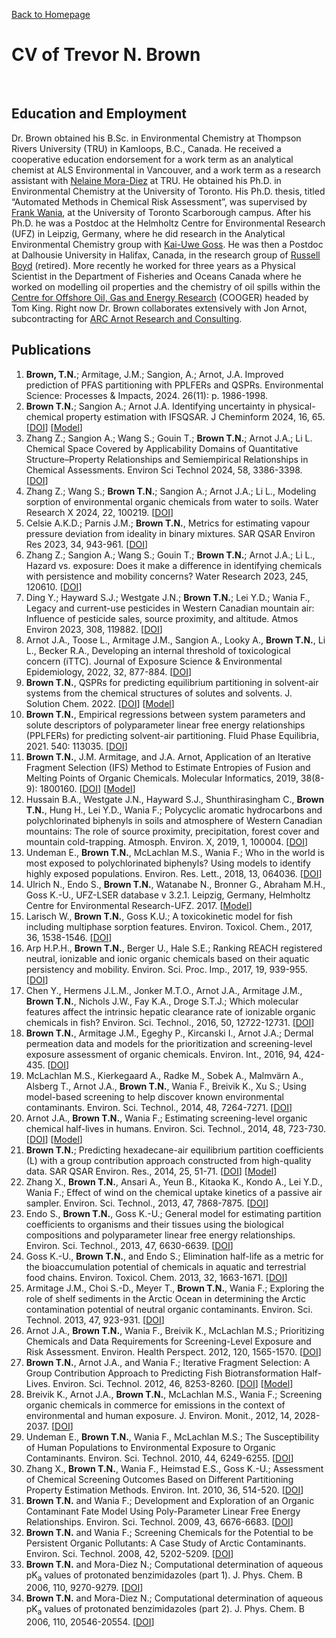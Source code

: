 [Back to Homepage](./index.md)

# CV of Trevor N. Brown
<br/>

## Education and Employment

Dr. Brown obtained his B.Sc. in Environmental Chemistry at Thompson Rivers University (TRU) in Kamloops, B.C., Canada. He received a cooperative education endorsement for a work term as an analytical chemist at ALS Environmental in Vancouver, and a work term as a research assistant with [Nelaine Mora-Diez](http://faculty.tru.ca/nmora/index.htm) at TRU. He obtained his Ph.D. in Environmental Chemistry at the University of Toronto. His Ph.D. thesis, titled “Automated Methods in Chemical Risk Assessment”, was supervised by [Frank Wania](https://www.utsc.utoronto.ca/labs/wania/), at the University of Toronto Scarborough campus. After his Ph.D. he was a Postdoc at the Helmholtz Centre for Environmental Research (UFZ) in Leipzig, Germany, where he did research in the Analytical Environmental Chemistry group with [Kai-Uwe Goss](https://www.ufz.de/index.php?en=39362). He was then a Postdoc at Dalhousie University in Halifax, Canada, in the research group of [Russell Boyd](https://www.dal.ca/faculty/science/chemistry/faculty-staff/our-faculty/emeritus-professors/russell-boyd.html) (retired). More recently he worked for three years as a Physical Scientist in the Department of Fisheries and Oceans Canada where he worked on modelling oil properties and the chemistry of oil spills within the [Centre for Offshore Oil, Gas and Energy Research](https://www.dfo-mpo.gc.ca/science/partnerships-partenariats/coe-cde/cooger-crpgee/index-eng.html) (COOGER) headed by Tom King. Right now Dr. Brown collaborates extensively with Jon Arnot, subcontracting for [ARC Arnot Research and Consulting](https://arnotresearch.com/).

## Publications

1. **Brown, T.N.**; Armitage, J.M.; Sangion, A.; Arnot, J.A. Improved prediction of PFAS partitioning with PPLFERs and QSPRs. Environmental Science: Processes & Impacts, 2024. 26(11): p. 1986-1998.
1. **Brown T.N.**; Sangion A.; Arnot J.A. Identifying uncertainty in physical-chemical property estimation with IFSQSAR. J Cheminform 2024, 16, 65. \[[DOI](https://doi.org/10.1186/s13321-024-00853-w)\] \[[Model](https://github.com/tnbrowncontam/ifsqsar/releases/tag/v1.1.0)\]
1. Zhang Z.; Sangion A.; Wang S.; Gouin T.; **Brown T.N.**; Arnot J.A.; Li L. Chemical Space Covered by Applicability Domains of Quantitative Structure–Property Relationships and Semiempirical Relationships in Chemical Assessments. Environ Sci Technol 2024, 58, 3386-3398. \[[DOI](https://doi.org/10.1021/acs.est.3c05643)\]
1. Zhang Z.; Wang S.; **Brown T.N.**; Sangion A.; Arnot J.A.; Li L., Modeling sorption of environmental organic chemicals from water to soils. Water Research X 2024, 22, 100219. \[[DOI](https://doi.org/10.1016/j.wroa.2024.100219)\]
1. Celsie A.K.D.; Parnis J.M.; **Brown T.N.**, Metrics for estimating vapour pressure deviation from ideality in binary mixtures. SAR QSAR Environ Res 2023, 34, 943-961. \[[DOI](https://doi.org/10.1080/1062936X.2023.2280634)\]
1. Zhang Z.; Sangion A.; Wang S.; Gouin T.; **Brown T.N.**; Arnot J.A.; Li L., Hazard vs. exposure: Does it make a difference in identifying chemicals with persistence and mobility concerns? Water Research 2023, 245, 120610. \[[DOI](https://doi.org/10.1016/j.watres.2023.120610)\]
1. Ding Y.; Hayward S.J.; Westgate J.N.; **Brown T.N.**; Lei Y.D.; Wania F., Legacy and current-use pesticides in Western Canadian mountain air: Influence of pesticide sales, source proximity, and altitude. Atmos Environ 2023, 308, 119882. \[[DOI](https://doi.org/10.1016/j.atmosenv.2023.119882)\]
1.	Arnot J.A., Toose L., Armitage J.M., Sangion A., Looky A., **Brown T.N.**, Li L., Becker R.A., Developing an internal threshold of toxicological concern (iTTC). Journal of Exposure Science & Environmental Epidemiology, 2022, 32, 877-884. \[[DOI](https://doi.org/10.1038/s41370-022-00494-x)\]
1.	**Brown T.N.**, QSPRs for predicting equilibrium partitioning in solvent-air systems from the chemical structures of solutes and solvents. J. Solution Chem. 2022. \[[DOI](https://doi.org/10.1007/s10953-022-01162-2)\] \[[Model](https://github.com/tnbrowncontam/ifsqsar/releases/tag/v1.0.1)\]
1.	**Brown T.N.**, Empirical regressions between system parameters and solute descriptors of polyparameter linear free energy relationships (PPLFERs) for predicting solvent-air partitioning. Fluid Phase Equilibria, 2021. 540: 113035. \[[DOI](https://doi.org/10.1016/j.fluid.2021.113035)\]
2.	**Brown T.N.**, J.M. Armitage, and J.A. Arnot, Application of an Iterative Fragment Selection (IFS) Method to Estimate Entropies of Fusion and Melting Points of Organic Chemicals. Molecular Informatics, 2019, 38(8-9): 1800160. \[[DOI](https://doi.org/10.1002/minf.201800160)\] \[[Model](https://github.com/tnbrowncontam/ifsqsar)\]
3.	Hussain B.A., Westgate J.N., Hayward S.J., Shunthirasingham C., **Brown T.N.**, Hung H., Lei Y.D., Wania F.; Polycyclic aromatic hydrocarbons and polychlorinated biphenyls in soils and atmosphere of Western Canadian mountains: The role of source proximity, precipitation, forest cover and mountain cold-trapping. Atmosph. Environ. X, 2019, 1, 100004. \[[DOI](https://doi.org/10.1016/j.aeaoa.2018.100004)\]
4.	Undeman E., **Brown T.N.**, McLachlan M.S., Wania F.; Who in the world is most exposed to polychlorinated biphenyls? Using models to identify highly exposed populations. Environ. Res. Lett., 2018, 13, 064036. \[[DOI](https://doi.org/10.1088/1748-9326/aac5fe)\]
5.	Ulrich N., Endo S., **Brown T.N.**, Watanabe N., Bronner G., Abraham M.H., Goss K.-U., UFZ-LSER database v 3.2.1. Leipzig, Germany, Helmholtz Centre for Environmental Research-UFZ. 2017. \[[Model](http://www.ufz.de/lserd)\]
6.	Larisch W., **Brown T.N.**, Goss K.U.; A toxicokinetic model for fish including multiphase sorption features. Environ. Toxicol. Chem., 2017, 36, 1538-1546. \[[DOI](https://doi.org/10.1002/etc.3677)\]
7.	Arp H.P.H., **Brown T.N.**, Berger U., Hale S.E.; Ranking REACH registered neutral, ionizable and ionic organic chemicals based on their aquatic persistency and mobility. Environ. Sci. Proc. Imp., 2017, 19, 939-955.  \[[DOI](https://doi.org/10.1039/C7EM00158D)\]
8.	Chen Y., Hermens J.L.M., Jonker M.T.O., Arnot J.A., Armitage J.M., **Brown T.N.**, Nichols J.W., Fay K.A., Droge S.T.J.; Which molecular features affect the intrinsic hepatic clearance rate of ionizable organic chemicals in fish? Environ. Sci. Technol., 2016, 50, 12722-12731. \[[DOI](https://doi.org/10.1021/acs.est.6b03504)\]
9.	**Brown T.N.**, Armitage J.M., Egeghy P., Kircanski I., Arnot J.A.; Dermal permeation data and models for the prioritization and screening-level exposure assessment of organic chemicals. Environ. Int., 2016, 94, 424-435. \[[DOI](https://doi.org/10.1016/j.envint.2016.05.025)\]
10.	McLachlan M.S., Kierkegaard A., Radke M., Sobek A., Malmvärn A., Alsberg T., Arnot J.A., **Brown T.N.**, Wania F., Breivik K., Xu S.; Using model-based screening to help discover known environmental contaminants. Environ. Sci. Technol., 2014, 48, 7264-7271. \[[DOI](https://doi.org/10.1021/es5010544)\]
11.	Arnot J.A., **Brown T.N.**, Wania F.; Estimating screening-level organic chemical half-lives in humans. Environ. Sci. Technol., 2014, 48, 723-730. \[[DOI](https://doi.org/10.1021/es4029414)\] \[[Model](https://github.com/tnbrowncontam/ifsqsar)\]
12.	**Brown T.N.**; Predicting hexadecane-air equilibrium partition coefficients (L) with a group contribution approach constructed from high-quality data. SAR QSAR Environ. Res., 2014, 25, 51-71. \[[DOI](https://doi.org/10.1080/1062936X.2013.841286)\] \[[Model](https://github.com/tnbrowncontam/ifsqsar)\]
13.	Zhang X., **Brown T.N.**, Ansari A., Yeun B., Kitaoka K., Kondo A., Lei Y.D., Wania F.; Effect of wind on the chemical uptake kinetics of a passive air sampler. Environ. Sci. Technol., 2013, 47, 7868-7875. \[[DOI](https://doi.org/10.1021/es401486f)\]
14.	Endo S., **Brown T.N.**, Goss K.-U.; General model for estimating partition coefficients to organisms and their tissues using the biological compositions and polyparameter linear free energy relationships. Environ. Sci. Technol., 2013, 47, 6630-6639. \[[DOI](https://doi.org/10.1021/es401772m)\]
15.	Goss K.-U., **Brown T.N.**, and Endo S.; Elimination half-life as a metric for the bioaccumulation potential of chemicals in aquatic and terrestrial food chains. Environ. Toxicol. Chem. 2013, 32, 1663-1671. \[[DOI](https://doi.org/10.1002/etc.2229)\]
16.	Armitage J.M., Choi S.-D., Meyer T., **Brown T.N.**, Wania F.; Exploring the role of shelf sediments in the Arctic Ocean in determining the Arctic contamination potential of neutral organic contaminants. Environ. Sci. Technol. 2013, 47, 923-931. \[[DOI](https://doi.org/10.1021/es304276g)\]
17.	Arnot J.A., **Brown T.N.**, Wania F., Breivik K., McLachlan M.S.; Prioritizing Chemicals and Data Requirements for Screening-Level Exposure and Risk Assessment. Environ. Health Perspect. 2012, 120, 1565-1570. \[[DOI](https://doi.org/10.1289/ehp.1205355)\]
18.	**Brown T.N.**, Arnot J.A., and Wania F.; Iterative Fragment Selection: A Group Contribution Approach to Predicting Fish Biotransformation Half-Lives. Environ. Sci. Technol. 2012, 46, 8253-8260. \[[DOI](https://doi.org/10.1021/es301182a)\] \[[Model](https://github.com/tnbrowncontam/ifsqsar)\]
19.	Breivik K., Arnot J.A., **Brown T.N.**, McLachlan M.S., Wania F.; Screening organic chemicals in commerce for emissions in the context of environmental and human exposure. J. Environ. Monit., 2012, 14, 2028-2037. \[[DOI](https://doi.org/10.1039/C2EM30259D)\]
20.	Undeman E., **Brown T.N.**, Wania F., McLachlan M.S.; The Susceptibility of Human Populations to Environmental Exposure to Organic Contaminants. Environ. Sci. Technol. 2010, 44, 6249-6255. \[[DOI](https://doi.org/10.1021/es1009339)\]
21.	Zhang X., **Brown T.N.**, Wania F., Heimstad E.S., Goss K.-U.; Assessment of Chemical Screening Outcomes Based on Different Partitioning Property Estimation Methods. Environ. Int. 2010, 36, 514-520. \[[DOI](https://doi.org/10.1016/j.envint.2010.03.010)\]
22.	**Brown T.N.** and Wania F.; Development and Exploration of an Organic Contaminant Fate Model Using Poly-Parameter Linear Free Energy Relationships. Environ. Sci. Technol. 2009, 43, 6676-6683. \[[DOI](https://doi.org/10.1021/es901205j)\]
23.	**Brown T.N.** and Wania F.; Screening Chemicals for the Potential to be Persistent Organic Pollutants: A Case Study of Arctic Contaminants. Environ. Sci. Technol. 2008, 42, 5202-5209. \[[DOI](https://doi.org/10.1021/es8004514)\]
24.	**Brown T.N.** and Mora-Diez N.; Computational determination of aqueous pK<sub>a</sub> values of protonated benzimidazoles (part 1). J. Phys. Chem. B 2006, 110, 9270-9279. \[[DOI](https://doi.org/10.1021/jp055084i)\]
25.	**Brown T.N.** and Mora-Diez N.; Computational determination of aqueous pK<sub>a</sub> values of protonated benzimidazoles (part 2). J. Phys. Chem. B 2006, 110, 20546-20554. \[[DOI](https://doi.org/10.1021/jp0639501)\]

<br/>
